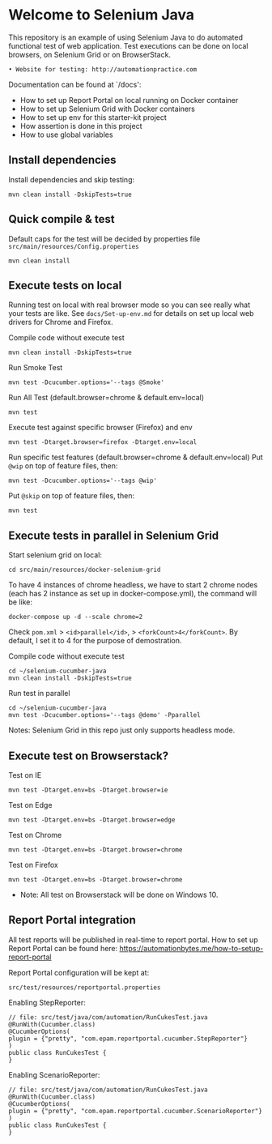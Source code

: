 # Welcome to Selenium Java

This repository is an example of using Selenium Java to do automated functional test of web application. Test executions can be done on local browsers, on Selenium Grid or on BrowserStack.

	• Website for testing: http://automationpractice.com

Documentation can be found at `/docs':
- How to set up Report Portal on local running on Docker container
- How to set up Selenium Grid with Docker containers
- How to set up env for this starter-kit project
- How assertion is done in this project
- How to use global variables

## Install dependencies

Install dependencies and skip testing:
```
mvn clean install -DskipTests=true
```

## Quick compile & test
Default caps for the test will be decided by properties file `src/main/resources/Config.properties`
```
mvn clean install
```

## Execute tests on local

Running test on local with real browser mode so you can see really what your tests are like.
See `docs/Set-up-env.md` for details on set up local web drivers for Chrome and Firefox.

Compile code without execute test
```
mvn clean install -DskipTests=true
```

Run Smoke Test
```
mvn test -Dcucumber.options='--tags @Smoke'
```

Run All Test (default.browser=chrome & default.env=local)
```
mvn test
```

Execute test against specific browser (Firefox) and env
```
mvn test -Dtarget.browser=firefox -Dtarget.env=local
```

Run specific test features (default.browser=chrome & default.env=local)
Put `@wip` on top of feature files, then:
```
mvn test -Dcucumber.options='--tags @wip'
```

Put `@skip` on top of feature files, then:
```
mvn test
```

## Execute tests in parallel in Selenium Grid

Start selenium grid on local:
```
cd src/main/resources/docker-selenium-grid
```
To have 4 instances of chrome headless, we have to start 2 chrome nodes (each has 2 instance as set up in docker-compose.yml), the command will be like:
```
docker-compose up -d --scale chrome=2
```

Check `pom.xml` > `<id>parallel</id>`, > `<forkCount>4</forkCount>`. By default, I set it to 4 for the purpose of demostration.

Compile code without execute test
```
cd ~/selenium-cucumber-java
mvn clean install -DskipTests=true
```

Run test in parallel
```
cd ~/selenium-cucumber-java
mvn test -Dcucumber.options='--tags @demo' -Pparallel
```
Notes: Selenium Grid in this repo just only supports headless mode.

## Execute test on Browserstack?

Test on IE
```
mvn test -Dtarget.env=bs -Dtarget.browser=ie
```

Test on Edge
```
mvn test -Dtarget.env=bs -Dtarget.browser=edge
```

Test on Chrome
```
mvn test -Dtarget.env=bs -Dtarget.browser=chrome
```

Test on Firefox
```
mvn test -Dtarget.env=bs -Dtarget.browser=chrome
```
* Note: All test on Browserstack will be done on Windows 10.

## Report Portal integration

All test reports will be published in real-time to report portal.
How to set up Report Portal can be found here: https://automationbytes.me/how-to-setup-report-portal

Report Portal configuration will be kept at:
```
src/test/resources/reportportal.properties
```

Enabling StepReporter:
```
// file: src/test/java/com/automation/RunCukesTest.java
@RunWith(Cucumber.class)
@CucumberOptions(
plugin = {"pretty", "com.epam.reportportal.cucumber.StepReporter"}
)
public class RunCukesTest {
}
```

Enabling ScenarioReporter:
```
// file: src/test/java/com/automation/RunCukesTest.java
@RunWith(Cucumber.class)
@CucumberOptions(
plugin = {"pretty", "com.epam.reportportal.cucumber.ScenarioReporter"}
)
public class RunCukesTest {
}
```